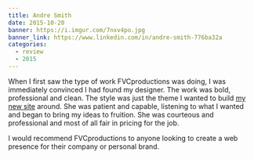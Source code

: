 ```yaml
---
title: Andre Smith
date: 2015-10-20
banner: https://i.imgur.com/7nxv4po.jpg
banner_link: https://www.linkedin.com/in/andre-smith-776ba32a
categories:
  - review
  - 2015
---
```


When I first saw the type of work FVCproductions was doing, I was immediately convinced I had found my designer. The work was bold, professional and clean. The style was just the theme I wanted to build [my new site](//www.ameot.com/) around. She was patient and capable, listening to what I wanted and began to bring my ideas to fruition. She was courteous and professional and most of all fair in pricing for the job.

I would recommend FVCproductions to anyone looking to create a web presence for their company or personal brand.
